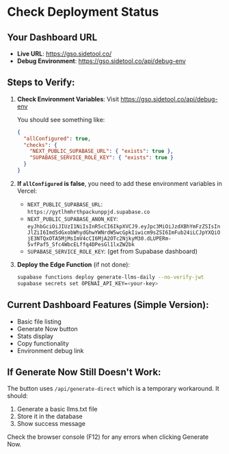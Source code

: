 # Check Deployment Status

## Your Dashboard URL
- **Live URL**: https://gso.sidetool.co/
- **Debug Environment**: https://gso.sidetool.co/api/debug-env

## Steps to Verify:

1. **Check Environment Variables**:
   Visit https://gso.sidetool.co/api/debug-env
   
   You should see something like:
   ```json
   {
     "allConfigured": true,
     "checks": {
       "NEXT_PUBLIC_SUPABASE_URL": { "exists": true },
       "SUPABASE_SERVICE_ROLE_KEY": { "exists": true }
     }
   }
   ```

2. **If `allConfigured` is false**, you need to add these environment variables in Vercel:
   - `NEXT_PUBLIC_SUPABASE_URL`: `https://gytlhmhrthpackunppjd.supabase.co`
   - `NEXT_PUBLIC_SUPABASE_ANON_KEY`: `eyJhbGciOiJIUzI1NiIsInR5cCI6IkpXVCJ9.eyJpc3MiOiJzdXBhYmFzZSIsInJlZiI6Imd5dGxobWhydGhwYWNrdW5wcGpkIiwicm9sZSI6ImFub24iLCJpYXQiOjE3NTQxOTA5MjMsImV4cCI6MjA2OTc2NjkyM30.dLUPERm-5vfPaf5_Sfc4WbcELffq4DPesGl1lxZW2bk`
   - `SUPABASE_SERVICE_ROLE_KEY`: (get from Supabase dashboard)

3. **Deploy the Edge Function** (if not done):
   ```bash
   supabase functions deploy generate-llms-daily --no-verify-jwt
   supabase secrets set OPENAI_API_KEY=<your-key>
   ```

## Current Dashboard Features (Simple Version):
- Basic file listing
- Generate Now button
- Stats display
- Copy functionality
- Environment debug link

## If Generate Now Still Doesn't Work:

The button uses `/api/generate-direct` which is a temporary workaround. It should:
1. Generate a basic llms.txt file
2. Store it in the database
3. Show success message

Check the browser console (F12) for any errors when clicking Generate Now.